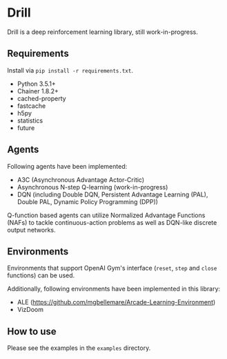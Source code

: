 # Drill

Drill is a deep reinforcement learning library, still work-in-progress.

## Requirements

Install via `pip install -r requirements.txt`.

- Python 3.5.1+
- Chainer 1.8.2+
- cached-property
- fastcache
- h5py
- statistics
- future

## Agents

Following agents have been implemented: 
- A3C (Asynchronous Advantage Actor-Critic)
- Asynchronous N-step Q-learning (work-in-progress)
- DQN (including Double DQN, Persistent Advantage Learning (PAL), Double PAL, Dynamic Policy Programming (DPP))

Q-function based agents can utilize Normalized Advantage Functions (NAFs) to tackle continuous-action problems as well as DQN-like discrete output networks.

## Environments

Environments that support OpenAI Gym's interface (`reset`, `step` and `close` functions) can be used.

Additionally, following environments have been implemented in this library:
- ALE (https://github.com/mgbellemare/Arcade-Learning-Environment)
- VizDoom

## How to use

Please see the examples in the `examples` directory.
